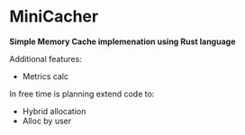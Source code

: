 # MiniCacher

**Simple Memory Cache implemenation using Rust language**

Additional features:
- Metrics calc

In free time is planning extend code to:
- Hybrid allocation
- Alloc by user